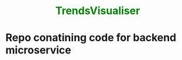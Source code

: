 <h1 align="center" style="color:green"><b>TrendsVisualiser<b></h1>

<div align="center">
    <!-Tag line here and a write a short description->
</div>

# Repo conatining code for backend microservice
